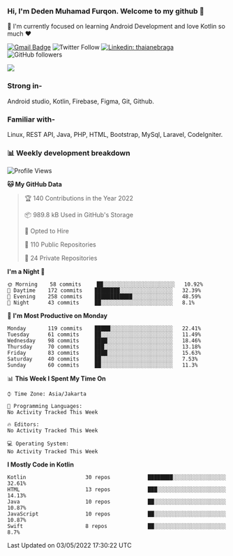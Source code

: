### Hi, I'm Deden Muhamad Furqon. Welcome to my github 👋

<!--
**furqoncreative/furqoncreative** is a ✨ _special_ ✨ repository because its `README.md` (this file) appears on your GitHub profile.

Here are some ideas to get you started:

- 🔭 I’m currently working on ...
- 👯 I’m looking to collaborate on ...
- 🤔 I’m looking for help with ...
- 💬 Ask me about ...
- 📫 How to reach me: ...
- 😄 Pronouns: ...
- ⚡ Fun fact: ...
-->

  🌱 I'm currently focused on learning Android Development and love Kotlin so much ❤ 

[![Gmail Badge](https://img.shields.io/badge/-furqoncreative24@gmail.com-c14438?style=flat-square&logo=Gmail&logoColor=white&link=mailto:furqoncreative24@gmail.com)](mailto:furqoncreative24@gmail.com)
![Twitter Follow](https://img.shields.io/twitter/follow/furqoncreative?label=Follow)
[![Linkedin: thaianebraga](https://img.shields.io/badge/-Deden_Muhamad_Furqon-blue?style=flat-square&logo=Linkedin&logoColor=white&link=https://www.linkedin.com/in/anmol-p-singh/)](https://www.linkedin.com/in/furqoncreative/)
![GitHub followers](https://img.shields.io/github/followers/furqoncreative?label=Follow&style=social)

<img src="https://github-readme-stats.sera5-dev.vercel.app/api?username=furqoncreative&hide=stars&show_icons=true&count_private=true&include_all_commits=true&title_color=#008080&icon_color=#008080&hide_border=true" width="">

### Strong in-

Android studio, Kotlin, Firebase, Figma, Git, Github.

### Familiar with-
Linux, REST API, Java, PHP, HTML, Bootstrap, MySql, Laravel, CodeIgniter.

### 📊 Weekly development breakdown

<!--START_SECTION:waka-->
![Profile Views](http://img.shields.io/badge/Profile%20Views-0-blue)

**🐱 My GitHub Data** 

> 🏆 140 Contributions in the Year 2022
 > 
> 📦 989.8 kB Used in GitHub's Storage 
 > 
> 💼 Opted to Hire
 > 
> 📜 110 Public Repositories 
 > 
> 🔑 24 Private Repositories  
 > 
**I'm a Night 🦉** 

```text
🌞 Morning    58 commits     ██░░░░░░░░░░░░░░░░░░░░░░░   10.92% 
🌆 Daytime    172 commits    ████████░░░░░░░░░░░░░░░░░   32.39% 
🌃 Evening    258 commits    ████████████░░░░░░░░░░░░░   48.59% 
🌙 Night      43 commits     ██░░░░░░░░░░░░░░░░░░░░░░░   8.1%

```
📅 **I'm Most Productive on Monday** 

```text
Monday       119 commits    █████░░░░░░░░░░░░░░░░░░░░   22.41% 
Tuesday      61 commits     ██░░░░░░░░░░░░░░░░░░░░░░░   11.49% 
Wednesday    98 commits     ████░░░░░░░░░░░░░░░░░░░░░   18.46% 
Thursday     70 commits     ███░░░░░░░░░░░░░░░░░░░░░░   13.18% 
Friday       83 commits     ████░░░░░░░░░░░░░░░░░░░░░   15.63% 
Saturday     40 commits     ██░░░░░░░░░░░░░░░░░░░░░░░   7.53% 
Sunday       60 commits     ██░░░░░░░░░░░░░░░░░░░░░░░   11.3%

```


📊 **This Week I Spent My Time On** 

```text
⌚︎ Time Zone: Asia/Jakarta

💬 Programming Languages: 
No Activity Tracked This Week

🔥 Editors: 
No Activity Tracked This Week

💻 Operating System: 
No Activity Tracked This Week

```

**I Mostly Code in Kotlin** 

```text
Kotlin                   30 repos            ████████░░░░░░░░░░░░░░░░░   32.61% 
HTML                     13 repos            ███░░░░░░░░░░░░░░░░░░░░░░   14.13% 
Java                     10 repos            ██░░░░░░░░░░░░░░░░░░░░░░░   10.87% 
JavaScript               10 repos            ██░░░░░░░░░░░░░░░░░░░░░░░   10.87% 
Swift                    8 repos             ██░░░░░░░░░░░░░░░░░░░░░░░   8.7%

```



 Last Updated on 03/05/2022 17:30:22 UTC
<!--END_SECTION:waka-->
